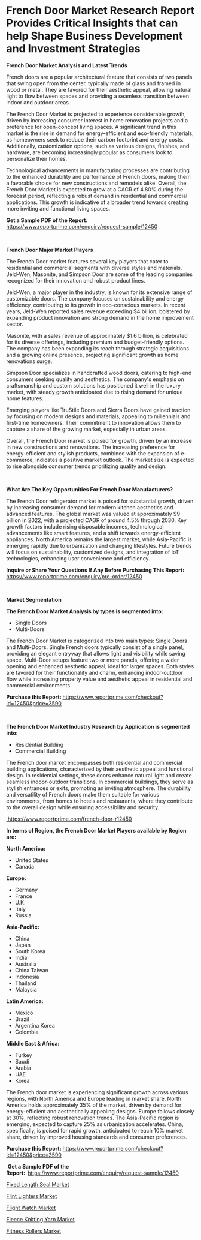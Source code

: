 <p><h1>French Door Market Research Report Provides Critical Insights that can help Shape Business Development and Investment Strategies</h1></p><p><strong>French Door Market Analysis and Latest Trends</strong></p>
<p><p>French doors are a popular architectural feature that consists of two panels that swing open from the center, typically made of glass and framed in wood or metal. They are favored for their aesthetic appeal, allowing natural light to flow between spaces and providing a seamless transition between indoor and outdoor areas.</p><p>The French Door Market is projected to experience considerable growth, driven by increasing consumer interest in home renovation projects and a preference for open-concept living spaces. A significant trend in this market is the rise in demand for energy-efficient and eco-friendly materials, as homeowners seek to reduce their carbon footprint and energy costs. Additionally, customization options, such as various designs, finishes, and hardware, are becoming increasingly popular as consumers look to personalize their homes.</p><p>Technological advancements in manufacturing processes are contributing to the enhanced durability and performance of French doors, making them a favorable choice for new constructions and remodels alike. Overall, the French Door Market is expected to grow at a CAGR of 4.80% during the forecast period, reflecting a robust demand in residential and commercial applications. This growth is indicative of a broader trend towards creating more inviting and functional living spaces.</p></p>
<p><strong>Get a Sample PDF of the Report:&nbsp;</strong> <a href="https://www.reportprime.com/enquiry/request-sample/12450?utm_campaign=1847&utm_medium=2&utm_source=Github&utm_content=ia&utm_term=18032025&utm_id=french-door">https://www.reportprime.com/enquiry/request-sample/12450</a></p>
<p>&nbsp;</p>
<p><strong>French Door Major Market Players</strong></p>
<p><p>The French Door market features several key players that cater to residential and commercial segments with diverse styles and materials. Jeld-Wen, Masonite, and Simpson Door are some of the leading companies recognized for their innovation and robust product lines.</p><p>Jeld-Wen, a major player in the industry, is known for its extensive range of customizable doors. The company focuses on sustainability and energy efficiency, contributing to its growth in eco-conscious markets. In recent years, Jeld-Wen reported sales revenue exceeding $4 billion, bolstered by expanding product innovation and strong demand in the home improvement sector.</p><p>Masonite, with a sales revenue of approximately $1.6 billion, is celebrated for its diverse offerings, including premium and budget-friendly options. The company has been expanding its reach through strategic acquisitions and a growing online presence, projecting significant growth as home renovations surge.</p><p>Simpson Door specializes in handcrafted wood doors, catering to high-end consumers seeking quality and aesthetics. The company's emphasis on craftsmanship and custom solutions has positioned it well in the luxury market, with steady growth anticipated due to rising demand for unique home features.</p><p>Emerging players like TruStile Doors and Sierra Doors have gained traction by focusing on modern designs and materials, appealing to millennials and first-time homeowners. Their commitment to innovation allows them to capture a share of the growing market, especially in urban areas.</p><p>Overall, the French Door market is poised for growth, driven by an increase in new constructions and renovations. The increasing preference for energy-efficient and stylish products, combined with the expansion of e-commerce, indicates a positive market outlook. The market size is expected to rise alongside consumer trends prioritizing quality and design.</p></p>
<p>&nbsp;</p>
<p><strong>What Are The Key Opportunities For French Door Manufacturers?</strong></p>
<p><p>The French Door refrigerator market is poised for substantial growth, driven by increasing consumer demand for modern kitchen aesthetics and advanced features. The global market was valued at approximately $9 billion in 2022, with a projected CAGR of around 4.5% through 2030. Key growth factors include rising disposable incomes, technological advancements like smart features, and a shift towards energy-efficient appliances. North America remains the largest market, while Asia-Pacific is emerging rapidly due to urbanization and changing lifestyles. Future trends will focus on sustainability, customized designs, and integration of IoT technologies, enhancing user convenience and efficiency.</p></p>
<p><strong>Inquire or Share Your Questions If Any Before Purchasing This Report:</strong> <a href="https://www.reportprime.com/enquiry/pre-order/12450?utm_campaign=1847&utm_medium=2&utm_source=Github&utm_content=ia&utm_term=18032025&utm_id=french-door">https://www.reportprime.com/enquiry/pre-order/12450</a></p>
<p>&nbsp;</p>
<p><strong>Market Segmentation</strong></p>
<p><strong>The French Door Market Analysis by types is segmented into:</strong></p>
<p><ul><li>Single Doors</li><li>Multi-Doors</li></ul></p>
<p><p>The French Door Market is categorized into two main types: Single Doors and Multi-Doors. Single French doors typically consist of a single panel, providing an elegant entryway that allows light and visibility while saving space. Multi-Door setups feature two or more panels, offering a wider opening and enhanced aesthetic appeal, ideal for larger spaces. Both styles are favored for their functionality and charm, enhancing indoor-outdoor flow while increasing property value and aesthetic appeal in residential and commercial environments.</p></p>
<p><strong>Purchase this Report:&nbsp;</strong><a href="https://www.reportprime.com/checkout?id=12450&price=3590&utm_campaign=1847&utm_medium=2&utm_source=Github&utm_content=ia&utm_term=18032025&utm_id=french-door">https://www.reportprime.com/checkout?id=12450&price=3590</a></p>
<p>&nbsp;</p>
<p><strong>The French Door Market Industry Research by Application is segmented into:</strong></p>
<p><ul><li>Residential Building</li><li>Commercial Building</li></ul></p>
<p><p>The French door market encompasses both residential and commercial building applications, characterized by their aesthetic appeal and functional design. In residential settings, these doors enhance natural light and create seamless indoor-outdoor transitions. In commercial buildings, they serve as stylish entrances or exits, promoting an inviting atmosphere. The durability and versatility of French doors make them suitable for various environments, from homes to hotels and restaurants, where they contribute to the overall design while ensuring accessibility and security.</p></p>
<p><a href="https://www.reportprime.com/french-door-r12450?utm_campaign=1847&utm_medium=2&utm_source=Github&utm_content=ia&utm_term=18032025&utm_id=french-door">&nbsp;https://www.reportprime.com/french-door-r12450</a></p>
<p><strong>In terms of Region, the French Door Market Players available by Region are:</strong></p>
<p>
    <p> <strong> North America: </strong>
        <ul>
            <li>United States</li>
            <li>Canada</li>
        </ul>
        </p> 
    <p> <strong> Europe: </strong>
        <ul>
            <li>Germany</li>
            <li>France</li>
            <li>U.K.</li>
            <li>Italy</li>
            <li>Russia</li>
        </ul>
        </p> 
    <p> <strong> Asia-Pacific: </strong>
        <ul>
            <li>China</li>
            <li>Japan</li>
            <li>South Korea</li>
            <li>India</li>
            <li>Australia</li>
            <li>China Taiwan</li>
            <li>Indonesia</li>
            <li>Thailand</li>
            <li>Malaysia</li>
        </ul>
        </p> 
    <p> <strong> Latin America: </strong>
        <ul>
            <li>Mexico</li>
            <li>Brazil</li>
            <li>Argentina Korea</li>
            <li>Colombia</li>
        </ul>
        </p> 
    <p> <strong> Middle East & Africa: </strong>
        <ul>
            <li>Turkey</li>
            <li>Saudi</li>
            <li>Arabia</li>
            <li>UAE</li>
            <li>Korea</li>
        </ul>
    </p>
    </p>
<p><p>The French door market is experiencing significant growth across various regions, with North America and Europe leading in market share. North America holds approximately 35% of the market, driven by demand for energy-efficient and aesthetically appealing designs. Europe follows closely at 30%, reflecting robust renovation trends. The Asia-Pacific region is emerging, expected to capture 25% as urbanization accelerates. China, specifically, is poised for rapid growth, anticipated to reach 10% market share, driven by improved housing standards and consumer preferences.</p></p>
<p><strong>Purchase this Report: </strong><a href="https://www.reportprime.com/checkout?id=12450&price=3590&utm_campaign=1847&utm_medium=2&utm_source=Github&utm_content=ia&utm_term=18032025&utm_id=french-door">https://www.reportprime.com/checkout?id=12450&price=3590</a></p>
<p>&nbsp;<strong>Get a Sample PDF of the Report:&nbsp;&nbsp;</strong><a href="https://www.reportprime.com/enquiry/request-sample/12450?utm_campaign=1847&utm_medium=2&utm_source=Github&utm_content=ia&utm_term=18032025&utm_id=french-door">https://www.reportprime.com/enquiry/request-sample/12450</a></p>
<p><strong></strong></p>
<p><p><a href="https://github.com/seppelharjap/Market-Research-Report-List-1/blob/main/fixed-length-seal-market.md?utm_campaign=1847&utm_medium=2&utm_source=Github&utm_content=ia&utm_term=18032025&utm_id=french-door">Fixed Length Seal Market</a></p><p><a href="https://github.com/fungkychiman/Market-Research-Report-List-1/blob/main/flint-lighters-market.md?utm_campaign=1847&utm_medium=2&utm_source=Github&utm_content=ia&utm_term=18032025&utm_id=french-door">Flint Lighters Market</a></p><p><a href="https://github.com/kitsossadien/Market-Research-Report-List-1/blob/main/flight-watch-market.md?utm_campaign=1847&utm_medium=2&utm_source=Github&utm_content=ia&utm_term=18032025&utm_id=french-door">Flight Watch Market</a></p><p><a href="https://github.com/olesjaquah/Market-Research-Report-List-1/blob/main/fleece-knitting-yarn-market.md?utm_campaign=1847&utm_medium=2&utm_source=Github&utm_content=ia&utm_term=18032025&utm_id=french-door">Fleece Knitting Yarn Market</a></p><p><a href="https://github.com/edriceakeime/Market-Research-Report-List-1/blob/main/fitness-rollers-market.md?utm_campaign=1847&utm_medium=2&utm_source=Github&utm_content=ia&utm_term=18032025&utm_id=french-door">Fitness Rollers Market</a></p></p>